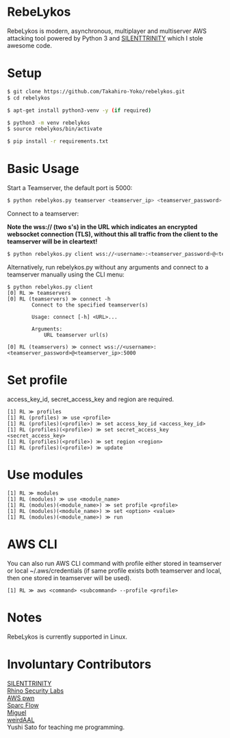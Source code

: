 # RebeLykos
RebeLykos is modern, asynchronous, multiplayer and multiserver AWS attacking tool powered by Python 3 and [SILENTTRINITY](https://github.com/byt3bl33d3r/SILENTTRINITY) which I stole awesome code.

# Setup
```bash
$ git clone https://github.com/Takahiro-Yoko/rebelykos.git
$ cd rebelykos

$ apt-get install python3-venv -y (if required)

$ python3 -m venv rebelykos
$ source rebelykos/bin/activate

$ pip install -r requirements.txt
```

# Basic Usage
Start a Teamserver, the default port is 5000:
```bash
$ python rebelykos.py teamserver <teamserver_ip> <teamserver_password>
```
Connect to a teamserver:

**Note the wss:// (two s's) in the URL which indicates an encrypted websocket connection (TLS), without this all traffic from the client to the teamserver will be in cleartext!**

```bash
$ python rebelykos.py client wss://<username>:<teamserver_password>@<teamserver_ip>:5000
```
Alternatively, run rebelykos.py without any arguments and connect to a teamserver manually using the CLI menu:
```
$ python rebelykos.py client
[0] RL ≫ teamservers
[0] RL (teamservers) ≫ connect -h
        Connect to the specified teamserver(s)

        Usage: connect [-h] <URL>...

        Arguments:
            URL teamserver url(s)

[0] RL (teamservers) ≫ connect wss://<username>:<teamserver_password>@<teamserver_ip>:5000
```

# Set profile
access_key_id, secret_access_key and region are required.
```
[1] RL ≫ profiles
[1] RL (profiles) ≫ use <profile>
[1] RL (profiles)(<profile>) ≫ set access_key_id <access_key_id>
[1] RL (profiles)(<profile>) ≫ set secret_access_key <secret_access_key>
[1] RL (profiles)(<profile>) ≫ set region <region>
[1] RL (profiles)(<profile>) ≫ update
```

# Use modules
```
[1] RL ≫ modules
[1] RL (modules) ≫ use <module_name>
[1] RL (modules)(<module_name>) ≫ set profile <profile>
[1] RL (modules)(<module_name>) ≫ set <option> <value>
[1] RL (modules)(<module_name>) ≫ run
```

# AWS CLI
You can also run AWS CLI command with profile either stored in teamserver or local ~/.aws/credentials (if same profile exists both teamserver and local, then one stored in teamserver will be used).
```
[1] RL ≫ aws <command> <subcommand> --profile <profile>
```

# Notes
RebeLykos is currently supported in Linux.

# Involuntary Contributors
[SILENTTRINITY](https://github.com/byt3bl33d3r/SILENTTRINITY)<br />
[Rhino Security Labs](https://rhinosecuritylabs.com)<br />
[AWS pwn](https://github.com/dagrz/aws_pwn)<br />
[Sparc Flow](https://github.com/HackLikeAPornstar)<br />
[Miguel](https://menendezjaume.com/post/gpg-encrypt-terraform-secrets/)<br />
[weirdAAL](https://github.com/carnal0wnage/weirdAAL)<br />
Yushi Sato for teaching me programming.<br />

